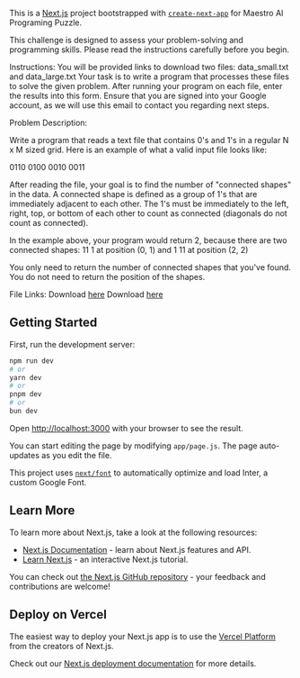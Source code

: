 This is a [Next.js](https://nextjs.org/) project bootstrapped with [`create-next-app`](https://github.com/vercel/next.js/tree/canary/packages/create-next-app) for Maestro AI Programing Puzzle.

This challenge is designed to assess your problem-solving and programming skills. Please read the instructions carefully before you begin.

Instructions:
You will be provided links to download two files: data_small.txt and data_large.txt
Your task is to write a program that processes these files to solve the given problem.
After running your program on each file, enter the results into this form.
Ensure that you are signed into your Google account, as we will use this email to contact you regarding next steps.

Problem Description:

Write a program that reads a text file that contains 0's and 1's in a regular N x M sized grid. Here is an example of what a valid input file looks like:

0110
0100
0010
0011

After reading the file, your goal is to find the number of "connected shapes" in the data. A connected shape is defined as a group of 1's that are immediately adjacent to each other. The 1's must be immediately to the left, right, top, or bottom of each other to count as connected (diagonals do not count as connected).

In the example above, your program would return 2, because there are two connected shapes:
11
1
at position (0, 1) and
1
11
at position (2, 2)

You only need to return the number of connected shapes that you've found. You do not need to return the position of the shapes.

File Links:
Download [here](./public/data_large.tx)
Download [here](./public/data_small.tx)

## Getting Started

First, run the development server:

```bash
npm run dev
# or
yarn dev
# or
pnpm dev
# or
bun dev
```

Open [http://localhost:3000](http://localhost:3000) with your browser to see the result.

You can start editing the page by modifying `app/page.js`. The page auto-updates as you edit the file.

This project uses [`next/font`](https://nextjs.org/docs/basic-features/font-optimization) to automatically optimize and load Inter, a custom Google Font.

## Learn More

To learn more about Next.js, take a look at the following resources:

- [Next.js Documentation](https://nextjs.org/docs) - learn about Next.js features and API.
- [Learn Next.js](https://nextjs.org/learn) - an interactive Next.js tutorial.

You can check out [the Next.js GitHub repository](https://github.com/vercel/next.js/) - your feedback and contributions are welcome!

## Deploy on Vercel

The easiest way to deploy your Next.js app is to use the [Vercel Platform](https://vercel.com/new?utm_medium=default-template&filter=next.js&utm_source=create-next-app&utm_campaign=create-next-app-readme) from the creators of Next.js.

Check out our [Next.js deployment documentation](https://nextjs.org/docs/deployment) for more details.
